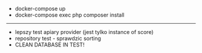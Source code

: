 - docker-compose up
- docker-compose exec php composer install

---

- lepszy test apiary provider (jest tylko instance of score)
- repository test - sprawdzic sorting
- CLEAN DATABASE IN TEST!